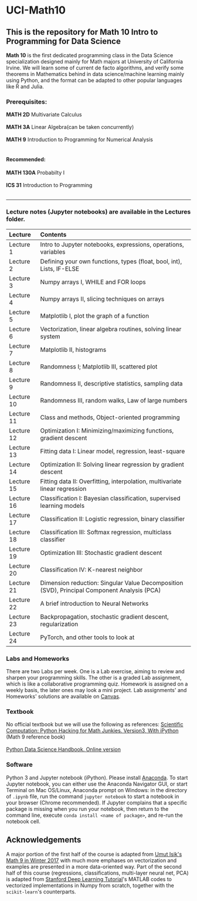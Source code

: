 # UCI-Math10
This is the repository for Math 10 Intro to Programming for Data Science
---------------------------------------------------------

**Math 10** is the first dedicated programming class in the Data Science specialization designed mainly for Math majors at University of California Irvine. We will learn some of current de facto algorithms, and verify some theorems in Mathematics behind in data science/machine learning mainly using Python, and the format can be adapted to other popular languages like R and Julia.

### Prerequisites: 
**MATH 2D** Multivariate Calculus
<br><br>
**MATH 3A** Linear Algebra(can be taken concurrently)
<br><br>
**MATH 9** Introduction to Programming for Numerical Analysis
<br><br>
#### Recommended: 
**MATH 130A** Probabilty I
<br><br>
**ICS 31** Introduction to Programming 
<br><br>

----

### Lecture notes (Jupyter notebooks) are available in the Lectures folder.

| Lecture    | Contents |
|:----------|:--------|
|  Lecture 1 | Intro to Jupyter notebooks, expressions, operations, variables |
|  Lecture 2 | Defining your own functions, types (float, bool, int), Lists, IF-ELSE  |
|  Lecture 3 | Numpy arrays I, WHILE and FOR loops |
|  Lecture 4 | Numpy arrays II, slicing techniques on arrays |
|  Lecture 5 | Matplotlib I, plot the graph of a function |
|  Lecture 6 | Vectorization, linear algebra routines, solving linear system |
|  Lecture 7 | Matplotlib II, histograms|
|  Lecture 8 | Randomness I; Matplotlib III, scattered plot|
|  Lecture 9 | Randomness II, descriptive statistics, sampling data|
|  Lecture 10 | Randomness III, random walks, Law of large numbers|
|  Lecture 11 | Class and methods, Object-oriented programming |
|  Lecture 12 | Optimization I: Minimizing/maximizing functions, gradient descent|
|  Lecture 13 | Fitting data I: Linear model, regression, least-square|
|  Lecture 14 | Optimization II: Solving linear regression by gradient descent|
|  Lecture 15 | Fitting data II: Overfitting, interpolation, multivariate linear regression|
|  Lecture 16 | Classification I: Bayesian classification, supervised learning models|
|  Lecture 17 | Classification II: Logistic regression, binary classifier|
|  Lecture 18 | Classification III: Softmax regression, multiclass classifier|
|  Lecture 19 | Optimization III: Stochastic gradient descent|
|  Lecture 20 | Classification IV: K-nearest neighbor|
|  Lecture 21 | Dimension reduction: Singular Value Decomposition (SVD), Principal Component Analysis (PCA)|
|  Lecture 22 | A brief introduction to Neural Networks|
|  Lecture 23 | Backpropagation, stochastic gradient descent, regularization|
|  Lecture 24 | PyTorch, and other tools to look at |


### Labs and Homeworks
There are two Labs per week. One is a Lab exercise, aiming to review and sharpen your programming skills. 
The other is a graded Lab assignment, which is like a collaborative programming quiz.
Homework is assigned on a weekly basis, the later ones may look a mini project.
Lab assignments' and Homeworks' solutions are available on [Canvas](https://canvas.eee.uci.edu).


### Textbook
No official textbook but we will use the following as references:
[Scientific Computation: Python Hacking for Math Junkies. Version3, With iPython](https://github.com/biomathman/python-book/) (Math 9 reference book)
<br><br>
[Python Data Science Handbook. Online version](https://jakevdp.github.io/PythonDataScienceHandbook/)


### Software
Python 3 and Jupyter notebook (iPython). Please install [Anaconda](https://www.anaconda.com/download). To start Jupyter notebook, you can either use the Anaconda Navigator GUI, or start Terminal on Mac OS/Linux, Anaconda prompt on Windows: in the directory of `.ipynb` file, run the command `jupyter notebook` to start a notebook in your browser (Chrome recommended). If Jupyter complains that a specific package is missing when you 
run your notebook, then return to the command line, execute `conda install <name of package>`, and re-run the notebook cell. 

## Acknowledgements 
A major portion of the first half of the course is adapted from [Umut Isik's Math 9 in Winter 2017](https://www.math.uci.edu/~isik/teaching/17W_MATH9/index.html) with much more emphases on vectorization and examples are presented in a more data-oriented way. Part of the second half of this course (regressions, classifications, multi-layer neural net, PCA) is adapted from [Stanford Deep Learning Tutorial](http://ufldl.stanford.edu/tutorial/)'s MATLAB codes to vectorized implementations in Numpy from scratch, together with the `scikit-learn`'s counterparts.